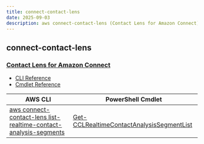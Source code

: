 ```yaml
---
title: connect-contact-lens
date: 2025-09-03
description: aws connect-contact-lens (Contact Lens for Amazon Connect) command/cmdlet list.
---
```


## connect-contact-lens

### [Contact Lens for Amazon Connect](https://aws.amazon.com/connect/)

* [CLI Reference](https://awscli.amazonaws.com/v2/documentation/api/latest/reference/connect-contact-lens/index.html)
* [Cmdlet Reference](https://docs.aws.amazon.com/powershell/latest/reference/items/ConnectContactLens_cmdlets.html)

|AWS CLI|PowerShell Cmdlet|
|----|----|
|[aws connect-contact-lens list-realtime-contact-analysis-segments](https://awscli.amazonaws.com/v2/documentation/api/latest/reference/connect-contact-lens/list-realtime-contact-analysis-segments.html)|[Get-CCLRealtimeContactAnalysisSegmentList](https://docs.aws.amazon.com/powershell/latest/reference/items/Get-CCLRealtimeContactAnalysisSegmentList.html)|

